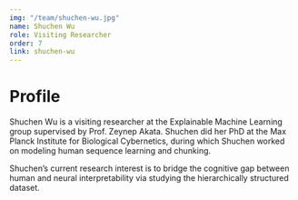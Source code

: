 ```yaml
---
img: "/team/shuchen-wu.jpg"
name: Shuchen Wu
role: Visiting Researcher
order: 7
link: shuchen-wu
---
```


# Profile
Shuchen Wu is a visiting researcher at the Explainable Machine Learning group supervised by Prof. Zeynep Akata. Shuchen did her PhD at the Max Planck Institute for Biological Cybernetics, during which Shuchen worked on modeling human sequence learning and chunking. 

Shuchen’s current research interest is to bridge the cognitive gap between human and neural interpretability via studying the hierarchically structured dataset.